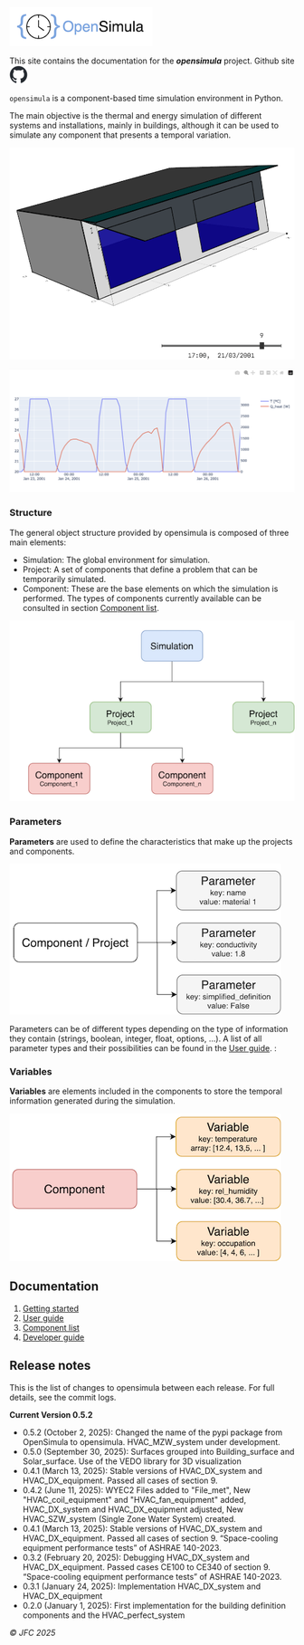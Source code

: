 
![Logo](img/logo_opensimula.png) 

This site contains the documentation for the
___opensimula___ project. Github site [![Github logo](img/github_logo.png)](https://github.com/jfCoronel/opensimula)

`opensimula` is a component-based time simulation environment in Python. 

The main objective is the thermal and energy simulation of different systems and installations, mainly in buildings, although it can be used to simulate any component that presents a temporal variation.

<img src="img/shadows_example.png" alt="Building shadows example" width="600"/>

![Plot variables example](img/plot_example.png)


### Structure

The general object structure provided by opensimula is composed of three main elements:

- Simulation: The global environment for simulation.
- Project: A set of components that define a problem that can be temporarily simulated.
- Component: These are the base elements on which the simulation is performed. The types of components currently available can be consulted in section [Component list](component_list.md).

![Global structure](img/global_structure.png)

### Parameters

**Parameters** are used to define the characteristics that make up the projects and components. 

![Paremeters](img/parameters.png)

Parameters can be of different types depending on the type of information they contain (strings, boolean, integer, float, options, ...). A list of all parameter types and their possibilities can be found in the [User guide](user_guide.md#parameters). :


### Variables

**Variables** are elements included in the components to store the temporal 
information generated during the simulation.

![Variables](img/variables.png)

## Documentation

1. [Getting started](getting_started.md)
2. [User guide](user_guide.md)
3. [Component list](component_list.md)
3. [Developer guide](developer_guide.md)

## Release notes

This is the list of changes to opensimula between each release. For full details, see the commit logs.

 __Current Version 0.5.2__

- 0.5.2 (October 2, 2025): Changed the name of the pypi package from OpenSimula to opensimula. HVAC_MZW_system under development.
- 0.5.0 (September 30, 2025): Surfaces grouped into Building_surface and Solar_surface. Use of the VEDO library for 3D visualization 
- 0.4.1 (March 13, 2025): Stable versions of HVAC_DX_system and HVAC_DX_equipment. Passed all cases of section 9. 
- 0.4.2 (June 11, 2025): WYEC2 Files added to "File_met", New "HVAC_coil_equipment" and "HVAC_fan_equipment" added, HVAC_DX_system and HVAC_DX_equipment adjusted, New HVAC_SZW_system (Single Zone Water System) created.
- 0.4.1 (March 13, 2025): Stable versions of HVAC_DX_system and HVAC_DX_equipment. Passed all cases of section 9. “Space-cooling equipment performance tests” of ASHRAE 140-2023.
- 0.3.2 (February 20, 2025): Debugging HVAC_DX_system and HVAC_DX_equipment. Passed cases CE100 to CE340 of section 9. “Space-cooling equipment performance tests” of ASHRAE 140-2023.
- 0.3.1 (January 24, 2025): Implementation HVAC_DX_system and HVAC_DX_equipment
- 0.2.0 (January 1, 2025): First implementation for the building definition components and the HVAC_perfect_system

_© JFC 2025_
